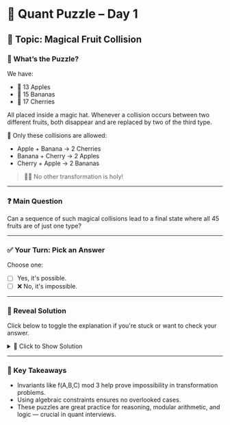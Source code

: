 # 🧠 Quant Puzzle – Day 1

## 📌 Topic: Magical Fruit Collision

### 🤔 What’s the Puzzle?

We have:

- 🍎 13 Apples  
- 🍌 15 Bananas  
- 🍒 17 Cherries  

All placed inside a magic hat. Whenever a collision occurs between two different fruits, both disappear and are replaced by two of the third type.

📌 Only these collisions are allowed:
- Apple + Banana → 2 Cherries  
- Banana + Cherry → 2 Apples  
- Cherry + Apple → 2 Bananas

> 🧙‍♂ No other transformation is holy!

---

### ❓ Main Question

Can a sequence of such magical collisions lead to a final state where all 45 fruits are of just one type?

---

### ✅ Your Turn: Pick an Answer

Choose one:
- [ ] Yes, it's possible.
- [ ] ❌ No, it's impossible.

---

### 📂 Reveal Solution

Click below to toggle the explanation if you're stuck or want to check your answer.

<details>
<summary>📜 Click to Show Solution</summary>

#### 🔄 Invariant Method:

Let’s define a function:


f(A, B, C) = A + 2B + 3C mod 3


✅ This value stays constant through all valid collisions.

Initial value:

f(13, 15, 17) = 13 + 2×15 + 3×17 = 94 ≡ 1 mod 3


Now check each final state:
- f(45, 0, 0) = 45 ≡ 0 mod 3 ❌
- f(0, 45, 0) = 2×45 = 90 ≡ 0 mod 3 ❌
- f(0, 0, 45) = 3×45 = 135 ≡ 0 mod 3 ❌

None match the initial invariant (1 mod 3) ⇒ contradiction.

So even though transformations seem to reduce fruit variety, we can’t reach any all-one-fruit state.

---

#### 🧮 System of Equations Method:

Let:  
- A = # of times Apples are increased by 2  
- B = # of times Bananas are increased by 2  
- C = # of times Cherries are increased by 2

From transformation rules:

- (AB)Apple + Banana → 2 Cherries  
- (BC)Banana + Cherry → 2 Apples  
- (CA)Cherry + Apple → 2 Bananas  

We derive:


Final Apples = 13 - (AB + CA) + 2 × BC  
Final Bananas = 15 - (BC + AB) + 2 × CA  
Final Cherries = 17 - (CA + BC) + 2 × AB


Trying to set two of these to zero and one to 45 leads to non-integer solution in the equation system.

So again, impossible.

---

### 🛑 Final Answer: No, it's impossible.

</details>

---

### 🔑 Key Takeaways

- Invariants like f(A,B,C) mod 3 help prove impossibility in transformation problems.
- Using algebraic constraints ensures no overlooked cases.
- These puzzles are great practice for reasoning, modular arithmetic, and logic — crucial in quant interviews.

